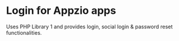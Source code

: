 # Login for Appzio apps

Uses PHP Library 1 and provides login, social login & password reset functionalities.
